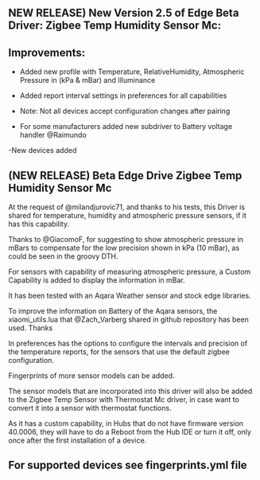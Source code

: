 ## NEW RELEASE) New Version 2.5 of Edge Beta Driver: Zigbee Temp Humidity Sensor Mc:

## Improvements:

- Added new profile with Temperature, RelativeHumidity, Atmospheric Pressure in (kPa & mBar) and Illuminance

- Added report interval settings in preferences for all capabilities

- Note: Not all devices accept configuration changes after pairing

- For some manufacturers added new subdriver to Battery voltage handler @Raimundo

 -New devices added


## (NEW RELEASE) Beta Edge Drive Zigbee Temp Humidity Sensor Mc

At the request of @milandjurovic71, and thanks to his tests, this Driver is shared for temperature, humidity and atmospheric pressure sensors, if it has this capability.

Thanks to @GiacomoF, for suggesting to show atmospheric pressure in mBars to compensate for the low precision shown in kPa (10 mBar), as could be seen in the groovy DTH.

For sensors with capability of measuring atmospheric pressure, a Custom Capability is added to display the information in mBar.

It has been tested with an Aqara Weather sensor and stock edge libraries.

To improve the information on Battery of the Aqara sensors, the xiaomi_utils.lua that @Zach_Varberg shared in github repository has been used. Thanks

In preferences has the options to configure the intervals and precision of the temperature reports, for the sensors that use the default zigbee configuration.

Fingerprints of more sensor models can be added.

The sensor models that are incorporated into this driver will also be added to the Zigbee Temp Sensor with Thermostat Mc driver, in case want to convert it into a sensor with thermostat functions.

As it has a custom capability, in Hubs that do not have firmware version 40.0006, they will have to do a Reboot from the Hub IDE or turn it off, only once after the first installation of a device.

## For supported devices see fingerprints.yml file